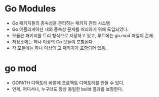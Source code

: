 # Go Modules

- Go 패키지들의 종속성을 관리하는 패키지 관리 시스템
- Go 어플리케이션 내의 종속성 문제를 처리하기 위해 도입되었다.
- 모듈은 패키지를 트리 형식으로 저장하고 있고, 루트에는 go.mod 파일이 존재.
- 저장소에는 하나 이상의 Go 모듈이 포함된다.
- 각 모듈에는 하나 이상의 고 패키지가 포함되어 있음.

# go mod 

- GOPATH 디렉토리 바깥에 프로젝트 디랙토리를 만들 수 있다.
- 언제, 어디서나, 누구라도 항상 동일한 build 결과를 보장한다.

